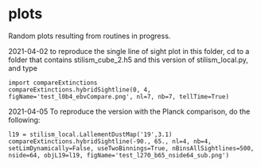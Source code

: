 # plots #

Random plots resulting from routines in progress.

2021-04-02 to reproduce the single line of sight plot in this folder, cd to a folder that contains stilism_cube_2.h5 and this version of stilism_local.py, and type

```
import compareExtinctions
compareExtinctions.hybridSightline(0, 4, figName='test_l0b4_ebvCompare.png', nl=7, nb=7, tellTime=True) 
```

2021-04-05 To reproduce the version with the Planck comparison, do the following:
```
l19 = stilism_local.LallementDustMap('19',3.1)
compareExtinctions.hybridSightline(-90., 65., nl=4, nb=4, setLimDynamically=False, useTwoBinnings=True, nBinsAllSightlines=500, nside=64, objL19=l19, figName='test_l270_b65_nside64_sub.png')
```

